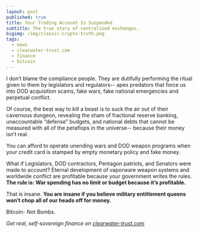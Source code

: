 ```yaml
---
layout: post
published: true
title: Your Trading Account Is Suspended
subtitle: The true story of centralized exchanges.
bigimg: /img/classic-crypto-truth.png
tags:
  - news
  - clearwater-trust.com
  - finance
  - bitcoin
---
```

I don’t blame the compliance people. They are dutifully performing the ritual given to them by legislators and regulators-- apex predators that force us into DOD acquisition scams, fake wars, fake national emergencies and perpetual conflict.

Of course, the best way to kill a beast is to suck the air out of their cavernous dungeon, revealing the sham of fractional reserve banking, unaccountable “defense” budgets, and national debts that cannot be measured with all of the petaflops in the universe-- because their money isn’t real.

You can afford to operate unending wars and DOD weapon programs when your credit card is stamped by empty monetary policy and fake money.

What if Legislators, DOD contractors, Pentagon patriots, and Senators were made to account? Eternal development of vaporware weapon systems and worldwide conflict are profitable because your government writes the rules. **The rule is: War spending has no limit or budget because it’s profitable.**

That is insane. **You are insane if you believe military entitlement queens won’t chop all of our heads off for money.**       

Bitcoin- Not Bombs.

_Get real, self-sovereign finance on [clearwater-trust.com](https://clearwater-trust.com )_
